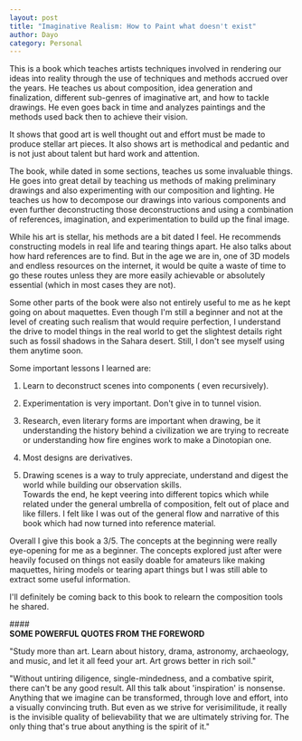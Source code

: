 ```yaml
---
layout: post
title: "Imaginative Realism: How to Paint what doesn't exist"  
author: Dayo
category: Personal
---
```



This is a book which teaches artists techniques involved in rendering our ideas into reality through the use of techniques and methods accrued over the years. He teaches us about composition, idea generation and finalization, different sub-genres of imaginative art, and how to tackle drawings. He even goes back in time and analyzes paintings and the methods used back then to achieve their vision.

It shows that good art is well thought out and effort must be made to produce stellar art pieces. It also shows art is methodical and pedantic and is not just about talent but hard work and attention.

The book, while dated in some sections, teaches us some invaluable things. He goes into great detail by teaching us methods of making preliminary drawings and also experimenting with our composition and lighting. He teaches us how to decompose our drawings into various components and even further deconstructing those deconstructions and using a combination of references, imagination, and experimentation to build up the final image.

While his art is stellar, his methods are a bit dated I feel. He recommends constructing models in real life and tearing things apart. He also talks about how hard references are to find. But in the age we are in, one of 3D models and endless resources on the internet, it would be quite a waste of time to go these routes unless they are more easily achievable or absolutely essential (which in most cases they are not).

Some other parts of the book were also not entirely useful to me as he kept going on about maquettes. Even though I'm still a beginner and not at the level of creating such realism that would require perfection, I understand the drive to model things in the real world to get the slightest details right such as fossil shadows in the Sahara desert. Still, I don't see myself using them anytime soon.

Some important lessons I learned are:

1.  Learn to deconstruct scenes into components ( even recursively).

2.  Experimentation is very important. Don't give in to tunnel vision.

3.  Research, even literary forms are important when drawing, be it understanding the history behind a civilization we are trying to recreate or understanding how fire engines work to make a Dinotopian one.

4.  Most designs are derivatives.

5.  Drawing scenes is a way to truly appreciate, understand and digest the world while building our observation skills.\
Towards the end, he kept veering into different topics which while related under the general umbrella of composition, felt out of place and like fillers. I felt like I was out of the general flow and narrative of this book which had now turned into reference material.

Overall I give this book a 3/5. The concepts at the beginning were really eye-opening for me as a beginner. The concepts explored just after were heavily focused on things not easily doable for amateurs like making maquettes, hiring models or tearing apart things but I was still able to extract some useful information.

I'll definitely be coming back to this book to relearn the composition tools he shared.

####\
**SOME POWERFUL QUOTES FROM THE FOREWORD**

"Study more than art. Learn about history, drama, astronomy, archaeology, and music, and let it all feed your art. Art grows better in rich soil."

"Without untiring diligence, single-mindedness, and a combative spirit, there can't be any good result. All this talk about 'inspiration' is nonsense.\
Anything that we imagine can be transformed, through love and effort, into a visually convincing truth. But even as we strive for verisimilitude, it really is the invisible quality of believability that we are ultimately striving for. The only thing that's true about anything is the spirit of it."